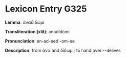 # Lexicon Entry G325

**Lemma**: ἀναδίδωμι

**Transliteration (xlit)**: anadídōmi

**Pronunciation**: an-ad-eed'-om-ee

**Description**:
from ἀνά and δίδωμι; to hand over:--deliver.
